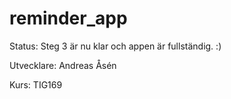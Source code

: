 # reminder_app

Status: Steg 3 är nu klar och appen är fullständig. :)

Utvecklare: Andreas Åsén

Kurs: TIG169